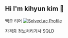 ## Hi I'm kihyun kim 👋

백준 티어
[![Solved.ac Profile](http://mazassumnida.wtf/api/v2/generate_badge?boj=kkhkh4531)](https://solved.ac/kkhkh4531/)

자격증
정보처리기사
SQLD
